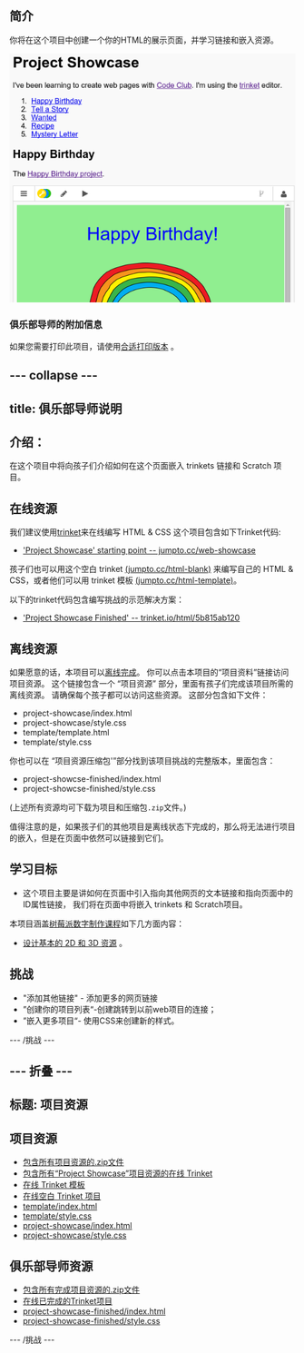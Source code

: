 ## 简介

你将在这个项目中创建一个你的HTML的展示页面，并学习链接和嵌入资源。

![截图](images/showcase-intro.png)

### 俱乐部导师的附加信息

如果您需要打印此项目，请使用[合适打印版本](https://projects.raspberrypi.org/en/projects/project-showcase/print) 。

## \--- collapse \---

## title: 俱乐部导师说明

## 介绍：

在这个项目中将向孩子们介绍如何在这个页面嵌入 trinkets 链接和 Scratch 项目。

## 在线资源

我们建议使用[trinket](https://trinket.io/)来在线编写 HTML & CSS 这个项目包含如下Trinket代码:

* ['Project Showcase' starting point -- jumpto.cc/web-showcase](http://jumpto.cc/web-showcase)

孩子们也可以用这个空白 trinket [(jumpto.cc/html-blank)](http://jumpto.cc/html-blank) 来编写自己的 HTML & CSS，或者他们可以用 trinket 模板 [(jumpto.cc/html-template)](http://jumpto.cc/html-template)。

以下的trinket代码包含编写挑战的示范解决方案：

* ['Project Showcase Finished' -- trinket.io/html/5b815ab120](https://trinket.io/html/5b815ab120)

## 离线资源

如果愿意的话，本项目可以[离线完成](https://www.codeclubprojects.org/en-GB/resources/webdev-working-offline/)。 你可以点击本项目的“项目资料”链接访问项目资源。 这个链接包含一个 “项目资源” 部分，里面有孩子们完成该项目所需的离线资源。 请确保每个孩子都可以访问这些资源。 这部分包含如下文件：

* project-showcase/index.html
* project-showcase/style.css
* template/template.html
* template/style.css

你也可以在 “项目资源压缩包'”部分找到该项目挑战的完整版本，里面包含：

* project-showcse-finished/index.html
* project-showcse-finished/style.css

(上述所有资源均可下载为项目和压缩包`.zip`文件。)

值得注意的是，如果孩子们的其他项目是离线状态下完成的，那么将无法进行项目的嵌入，但是在页面中依然可以链接到它们。

## 学习目标

* 这个项目主要是讲如何在页面中引入指向其他网页的文本链接和指向页面中的ID属性链接， 我们将在页面中将嵌入 trinkets 和 Scratch项目。 

本项目涵盖[树莓派数字制作课程](http://rpf.io/curriculum)如下几方面内容：

* [设计基本的 2D 和 3D 资源](https://www.raspberrypi.org/curriculum/design/creator) 。

## 挑战

* "添加其他链接" - 添加更多的网页链接
* ”创建你的项目列表“-创建跳转到以前web项目的连接；
* ”嵌入更多项目“- 使用CSS来创建新的样式。

\--- /挑战 \---

## \--- 折叠 \---

## 标题: 项目资源

## 项目资源

* [包含所有项目资源的.zip文件](resources/showcase-project-resources.zip)
* [包含所有“Project Showcase”项目资源的在线 Trinket](http://jumpto.cc/web-showcase)
* [在线 Trinket 模板](http://jumpto.cc/trinket-template)
* [在线空白 Trinket 项目](http://jumpto.cc/trinket-blank)
* [template/index.html](resources/template-index.html)
* [template/style.css](resources/template-style.css)
* [project-showcase/index.html](resources/project-showcase-index.html)
* [project-showcase/style.css](resources/project-showcase-style.css)

## 俱乐部导师资源

* [包含所有完成项目资源的.zip文件](resources/showcase-volunteer-resources.zip)
* [在线已完成的Trinket项目](https://trinket.io/html/1d4d4c5ce1)
* [project-showcase-finished/index.html](resources/project-showcase-finished-index.html)
* [project-showcase-finished/style.css](resources/project-showcase-finished-style.css)

\--- /挑战 \---